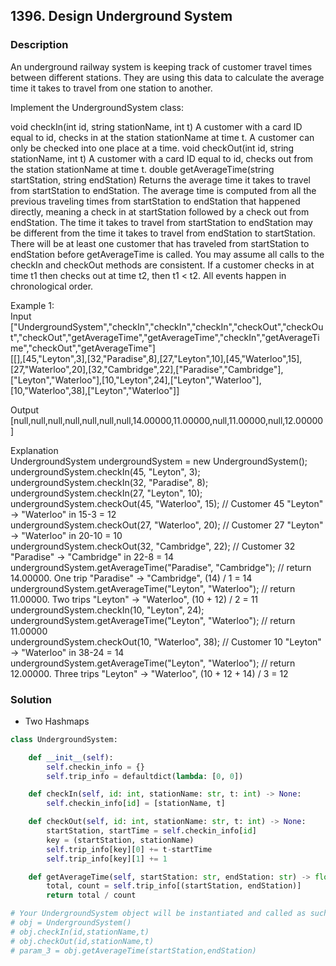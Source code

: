 ## 1396. Design Underground System
### Description
An underground railway system is keeping track of customer travel times between different stations. They are using this data to calculate the average time it takes to travel from one station to another.

Implement the UndergroundSystem class:

void checkIn(int id, string stationName, int t)
A customer with a card ID equal to id, checks in at the station stationName at time t.
A customer can only be checked into one place at a time.
void checkOut(int id, string stationName, int t)
A customer with a card ID equal to id, checks out from the station stationName at time t.
double getAverageTime(string startStation, string endStation)
Returns the average time it takes to travel from startStation to endStation.
The average time is computed from all the previous traveling times from startStation to endStation that happened directly, meaning a check in at startStation followed by a check out from endStation.
The time it takes to travel from startStation to endStation may be different from the time it takes to travel from endStation to startStation.
There will be at least one customer that has traveled from startStation to endStation before getAverageTime is called.
You may assume all calls to the checkIn and checkOut methods are consistent. If a customer checks in at time t1 then checks out at time t2, then t1 < t2. All events happen in chronological order.

 
Example 1:  
Input  
["UndergroundSystem","checkIn","checkIn","checkIn","checkOut","checkOut","checkOut","getAverageTime","getAverageTime","checkIn","getAverageTime","checkOut","getAverageTime"]  
[[],[45,"Leyton",3],[32,"Paradise",8],[27,"Leyton",10],[45,"Waterloo",15],[27,"Waterloo",20],[32,"Cambridge",22],["Paradise","Cambridge"],["Leyton","Waterloo"],[10,"Leyton",24],["Leyton","Waterloo"],[10,"Waterloo",38],["Leyton","Waterloo"]]  

Output  
[null,null,null,null,null,null,null,14.00000,11.00000,null,11.00000,null,12.00000]  

Explanation  
UndergroundSystem undergroundSystem = new UndergroundSystem();  
undergroundSystem.checkIn(45, "Leyton", 3);  
undergroundSystem.checkIn(32, "Paradise", 8);  
undergroundSystem.checkIn(27, "Leyton", 10);  
undergroundSystem.checkOut(45, "Waterloo", 15);  // Customer 45 "Leyton" -> "Waterloo" in 15-3 = 12  
undergroundSystem.checkOut(27, "Waterloo", 20);  // Customer 27 "Leyton" -> "Waterloo" in 20-10 = 10  
undergroundSystem.checkOut(32, "Cambridge", 22); // Customer 32 "Paradise" -> "Cambridge" in 22-8 = 14  
undergroundSystem.getAverageTime("Paradise", "Cambridge"); // return 14.00000. One trip "Paradise" -> "Cambridge", (14) / 1 = 14  
undergroundSystem.getAverageTime("Leyton", "Waterloo");    // return 11.00000. Two trips "Leyton" -> "Waterloo", (10 + 12) / 2 = 11  
undergroundSystem.checkIn(10, "Leyton", 24);  
undergroundSystem.getAverageTime("Leyton", "Waterloo");    // return 11.00000  
undergroundSystem.checkOut(10, "Waterloo", 38);  // Customer 10 "Leyton" -> "Waterloo" in 38-24 = 14  
undergroundSystem.getAverageTime("Leyton", "Waterloo");    // return 12.00000. Three trips "Leyton" -> "Waterloo", (10 + 12 + 14) / 3 = 12  

### Solution
* Two Hashmaps

```python
class UndergroundSystem:

    def __init__(self):
        self.checkin_info = {}
        self.trip_info = defaultdict(lambda: [0, 0])

    def checkIn(self, id: int, stationName: str, t: int) -> None:
        self.checkin_info[id] = [stationName, t]

    def checkOut(self, id: int, stationName: str, t: int) -> None:
        startStation, startTime = self.checkin_info[id]
        key = (startStation, stationName)
        self.trip_info[key][0] += t-startTime
        self.trip_info[key][1] += 1

    def getAverageTime(self, startStation: str, endStation: str) -> float:
        total, count = self.trip_info[(startStation, endStation)]
        return total / count

# Your UndergroundSystem object will be instantiated and called as such:
# obj = UndergroundSystem()
# obj.checkIn(id,stationName,t)
# obj.checkOut(id,stationName,t)
# param_3 = obj.getAverageTime(startStation,endStation)
```
